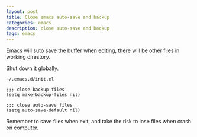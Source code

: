 ```yaml
---
layout: post
title: Close emacs auto-save and backup
categories: emacs
description: close auto-save and backup
tags: emacs
---
```


Emacs will suto save the buffer when editing, there will be other files in working direstory.

Shut down it globally.

```
~/.emacs.d/init.el

;;; close backup files
(setq make-backup-files nil)

;;; close auto-save files
(setq auto-save-default nil)

```

Remember to save files when exit, and take the risk to lose files when crash on computer.